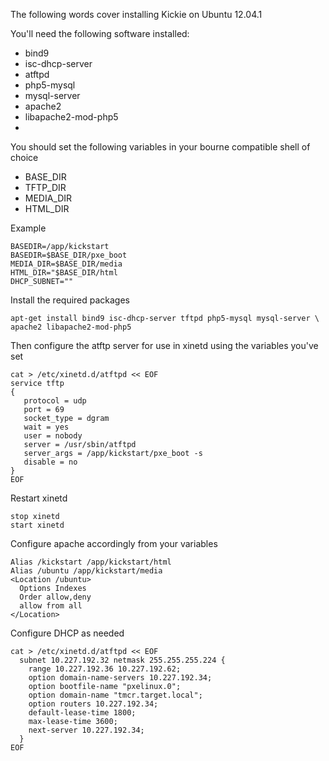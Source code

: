 The following words cover installing Kickie on Ubuntu 12.04.1

You'll need the following software installed:

* bind9
* isc-dhcp-server
* atftpd
* php5-mysql
* mysql-server
* apache2
* libapache2-mod-php5
* 

You should set the following variables in your bourne compatible shell of
choice

* BASE_DIR
* TFTP_DIR
* MEDIA_DIR
* HTML_DIR


Example

    BASEDIR=/app/kickstart
    BASEDIR=$BASE_DIR/pxe_boot
    MEDIA_DIR=$BASE_DIR/media
    HTML_DIR="$BASE_DIR/html
    DHCP_SUBNET=""


Install the required packages

    apt-get install bind9 isc-dhcp-server tftpd php5-mysql mysql-server \
    apache2 libapache2-mod-php5

 
Then configure the atftp server for use in xinetd using the variables you've set

    cat > /etc/xinetd.d/atftpd << EOF
    service tftp
    {
       protocol = udp
       port = 69
       socket_type = dgram
       wait = yes
       user = nobody
       server = /usr/sbin/atftpd
       server_args = /app/kickstart/pxe_boot -s
       disable = no
    }
    EOF


Restart xinetd

    stop xinetd
    start xinetd


Configure apache accordingly from your variables

    Alias /kickstart /app/kickstart/html
    Alias /ubuntu /app/kickstart/media
    <Location /ubuntu>
      Options Indexes
      Order allow,deny
      allow from all
    </Location>


Configure DHCP as needed

    cat > /etc/xinetd.d/atftpd << EOF
      subnet 10.227.192.32 netmask 255.255.255.224 {
        range 10.227.192.36 10.227.192.62;
        option domain-name-servers 10.227.192.34;
        option bootfile-name "pxelinux.0";
        option domain-name "tmcr.target.local";
        option routers 10.227.192.34;
        default-lease-time 1800;
        max-lease-time 3600;
        next-server 10.227.192.34;
      }
    EOF



















